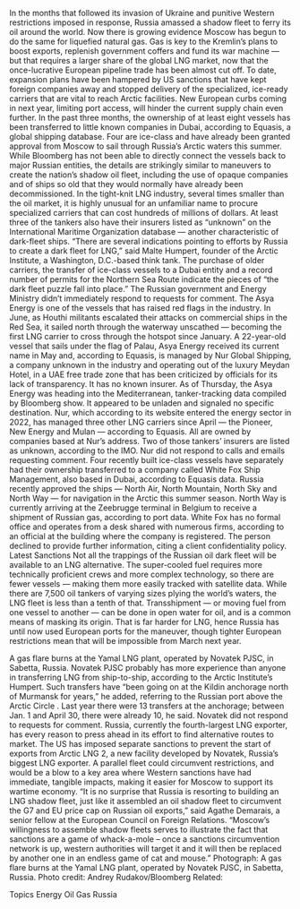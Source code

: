 In the months that followed its invasion of Ukraine and punitive Western restrictions imposed in response, Russia amassed a shadow fleet to ferry its oil around the world. Now there is growing evidence Moscow has begun to do the same for liquefied natural gas.
Gas is key to the Kremlin’s plans to boost exports, replenish government coffers and fund its war machine — but that requires a larger share of the global LNG market, now that the once-lucrative European pipeline trade has been almost cut off. To date, expansion plans have been hampered by US sanctions that have kept foreign companies away and stopped delivery of the specialized, ice-ready carriers that are vital to reach Arctic facilities.
New European curbs coming in next year, limiting port access, will hinder the current supply chain even further.
In the past three months, the ownership of at least eight vessels has been transferred to little known companies in Dubai, according to Equasis, a global shipping database. Four are ice-class and have already been granted approval from Moscow to sail through Russia’s Arctic waters this summer.
While Bloomberg has not been able to directly connect the vessels back to major Russian entities, the details are strikingly similar to maneuvers to create the nation’s shadow oil fleet, including the use of opaque companies and of ships so old that they would normally have already been decommissioned.
In the tight-knit LNG industry, several times smaller than the oil market, it is highly unusual for an unfamiliar name to procure specialized carriers that can cost hundreds of millions of dollars. At least three of the tankers also have their insurers listed as “unknown” on the International Maritime Organization database — another characteristic of dark-fleet ships.
“There are several indications pointing to efforts by Russia to create a dark fleet for LNG,” said Malte Humpert, founder of the Arctic Institute, a Washington, D.C.-based think tank. The purchase of older carriers, the transfer of ice-class vessels to a Dubai entity and a record number of permits for the Northern Sea Route indicate the pieces of “the dark fleet puzzle fall into place.”
The Russian government and Energy Ministry didn’t immediately respond to requests for comment.
The Asya Energy is one of the vessels that has raised red flags in the industry. In June, as Houthi militants escalated their attacks on commercial ships in the Red Sea, it sailed north through the waterway unscathed — becoming the first LNG carrier to cross through the hotspot since January.
A 22-year-old vessel that sails under the flag of Palau, Asya Energy received its current name in May and, according to Equasis, is managed by Nur Global Shipping, a company unknown in the industry and operating out of the luxury Meydan Hotel, in a UAE free trade zone that has been criticized by officials for its lack of transparency. It has no known insurer.
As of Thursday, the Asya Energy was heading into the Mediterranean, tanker-tracking data compiled by Bloomberg show. It appeared to be unladen and signaled no specific destination.
Nur, which according to its website entered the energy sector in 2022, has managed three other LNG carriers since April — the Pioneer, New Energy and Mulan — according to Equasis. All are owned by companies based at Nur’s address. Two of those tankers’ insurers are listed as unknown, according to the IMO.
Nur did not respond to calls and emails requesting comment.
Four recently built ice-class vessels have separately had their ownership transferred to a company called White Fox Ship Management, also based in Dubai, according to Equasis data. Russia recently approved the ships — North Air, North Mountain, North Sky and North Way — for navigation in the Arctic this summer season.
North Way is currently arriving at the Zeebrugge terminal in Belgium to receive a shipment of Russian gas, according to port data.
White Fox has no formal office and operates from a desk shared with numerous firms, according to an official at the building where the company is registered. The person declined to provide further information, citing a client confidentiality policy.
Latest Sanctions
Not all the trappings of the Russian oil dark fleet will be available to an LNG alternative. The super-cooled fuel requires more technically proficient crews and more complex technology, so there are fewer vessels — making them more easily tracked with satellite data. While there are 7,500 oil tankers of varying sizes plying the world’s waters, the LNG fleet is less than a tenth of that.
Transshipment — or moving fuel from one vessel to another — can be done in open water for oil, and is a common means of masking its origin. That is far harder for LNG, hence Russia has until now used European ports for the maneuver, though tighter European restrictions mean that will be impossible from March next year.

A gas flare burns at the Yamal LNG plant, operated by Novatek PJSC, in Sabetta, Russia.
Novatek PJSC probably has more experience than anyone in transferring LNG from ship-to-ship, according to the Arctic Institute’s Humpert.
Such transfers have “been going on at the Kildin anchorage north of Murmansk for years,” he added, referring to the Russian port above the Arctic Circle . Last year there were 13 transfers at the anchorage; between Jan. 1 and April 30, there were already 10, he said.
Novatek did not respond to requests for comment.
Russia, currently the fourth-largest LNG exporter, has every reason to press ahead in its effort to find alternative routes to market. The US has imposed separate sanctions to prevent the start of exports from Arctic LNG 2, a new facility developed by Novatek, Russia’s biggest LNG exporter.
A parallel fleet could circumvent restrictions, and would be a blow to a key area where Western sanctions have had immediate, tangible impacts, making it easier for Moscow to support its wartime economy.
“It is no surprise that Russia is resorting to building an LNG shadow fleet, just like it assembled an oil shadow fleet to circumvent the G7 and EU price cap on Russian oil exports,” said Agathe Demarais, a senior fellow at the European Council on Foreign Relations.
“Moscow’s willingness to assemble shadow fleets serves to illustrate the fact that sanctions are a game of whack-a-mole – once a sanctions circumvention network is up, western authorities will target it and it will then be replaced by another one in an endless game of cat and mouse.”
Photograph: A gas flare burns at the Yamal LNG plant, operated by Novatek PJSC, in Sabetta, Russia. Photo credit: Andrey Rudakov/Bloomberg
Related:

Topics
Energy
Oil Gas
Russia
